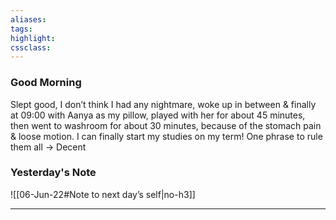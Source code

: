 ```yaml
---
aliases:  
tags:
highlight:  
cssclass:
---
```

### Good Morning
Slept good, I don’t think I had any nightmare, woke up in between & finally at 09:00 with Aanya as my pillow, played with her for about 45 minutes, then went to washroom for about 30 minutes, because of the stomach pain & loose motion.
I can finally start my studies on my term!
One phrase to rule them all → Decent

### Yesterday's Note
 ![[06-Jun-22#Note to next day’s self|no-h3]]

--- 

